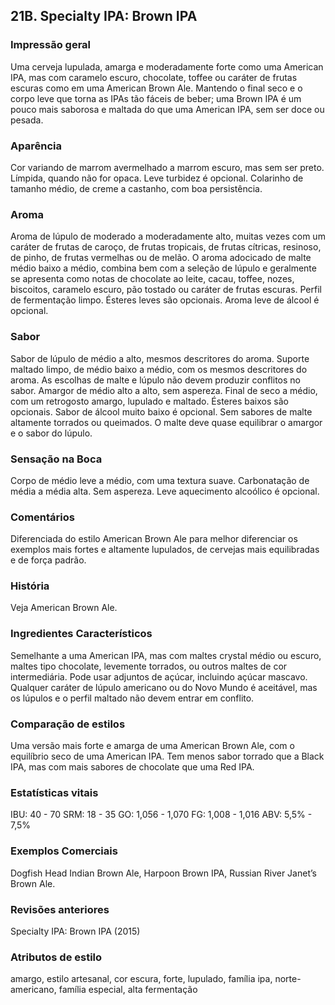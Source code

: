 ## 21B. Specialty IPA: Brown IPA

### Impressão geral

Uma cerveja lupulada, amarga e moderadamente forte como uma American IPA, mas com caramelo escuro, chocolate, toffee ou caráter de frutas escuras como em uma American Brown Ale. Mantendo o final seco e o corpo leve que torna as IPAs tão fáceis de beber; uma Brown IPA é um pouco mais saborosa e maltada do que uma American IPA, sem ser doce ou pesada.

### Aparência

Cor variando de marrom avermelhado a marrom escuro, mas sem ser preto. Límpida, quando não for opaca. Leve turbidez é opcional. Colarinho de tamanho médio, de creme a castanho, com boa persistência.

### Aroma

Aroma de lúpulo de moderado a moderadamente alto, muitas vezes com um caráter de frutas de caroço, de frutas tropicais, de frutas cítricas, resinoso, de pinho, de frutas vermelhas ou de melão. O aroma adocicado de malte médio baixo a médio, combina bem com a seleção de lúpulo e geralmente se apresenta como notas de chocolate ao leite, cacau, toffee, nozes, biscoitos, caramelo escuro, pão tostado ou caráter de frutas escuras. Perfil de fermentação limpo. Ésteres leves são opcionais. Aroma leve de álcool é opcional.

### Sabor

Sabor de lúpulo de médio a alto, mesmos descritores do aroma. Suporte maltado limpo, de médio baixo a médio, com os mesmos descritores do aroma. As escolhas de malte e lúpulo não devem produzir conflitos no sabor. Amargor de médio alto a alto, sem aspereza. Final de seco a médio, com um retrogosto amargo, lupulado e maltado. Ésteres baixos são opcionais. Sabor de álcool muito baixo é opcional. Sem sabores de malte altamente torrados ou queimados. O malte deve quase equilibrar o amargor e o sabor do lúpulo.

### Sensação na Boca

Corpo de médio leve a médio, com uma textura suave. Carbonatação de média a média alta. Sem aspereza. Leve aquecimento alcoólico é opcional.

### Comentários

Diferenciada do estilo American Brown Ale para melhor diferenciar os exemplos mais fortes e altamente lupulados, de cervejas mais equilibradas e de força padrão.

### História

Veja American Brown Ale.

### Ingredientes Característicos

Semelhante a uma American IPA, mas com maltes crystal médio ou escuro, maltes tipo chocolate, levemente torrados, ou outros maltes de cor intermediária. Pode usar adjuntos de açúcar, incluindo açúcar mascavo. Qualquer caráter de lúpulo americano ou do Novo Mundo é aceitável, mas os lúpulos e o perfil maltado não devem entrar em conflito.

### Comparação de estilos

Uma versão mais forte e amarga de uma American Brown Ale, com o equilíbrio seco de uma American IPA. Tem menos sabor torrado que a Black IPA, mas com mais sabores de chocolate que uma Red IPA.

### Estatísticas vitais

IBU: 40 - 70
SRM: 18 - 35
GO: 1,056 - 1,070
FG: 1,008 - 1,016
ABV: 5,5% - 7,5%

### Exemplos Comerciais

Dogfish Head Indian Brown Ale, Harpoon Brown IPA, Russian River Janet’s Brown Ale.

### Revisões anteriores

Specialty IPA: Brown IPA (2015)

### Atributos de estilo

amargo, estilo artesanal, cor escura, forte, lupulado, família ipa, norte-americano, família especial, alta fermentação
